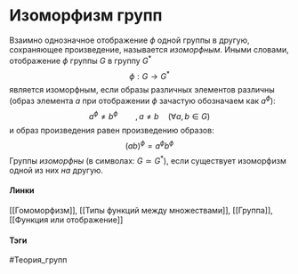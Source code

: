 # Изоморфизм групп
Взаимно однозначное отображение $\phi$ одной группы в другую, сохраняющее произведение, называется *изоморфным*. Иными словами, отображение $\phi$ группы $G$ в группу $G^{*}$ $$\phi:G\rightarrow G^{*}$$ является изоморфным, если образы различных элементов различны (образ элемента $a$ при отображении $\phi$ зачастую обозначаем как $a^{\phi}$): $$a^{\phi}\ne b^{\phi}\qquad, a\ne b\quad(\forall a,b\in G)$$ и образ произведения равен произведению образов: $$(ab)^{\phi}=a^{\phi}b^{\phi}$$
Группы *изоморфны* (в символах: $G\simeq G^{*}$), если существует изоморфизм одной из них *на* другую.

#### Линки
[[Гомоморфизм]], 
[[Типы функций между множествами]], 
[[Группа]],
[[Функция или отображение]]
#### Тэги 
 #Теория_групп 